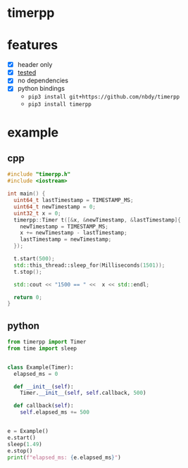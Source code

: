 # timerpp

# features

- [X] header only
- [X] [tested](tests.cpp)
- [X] no dependencies
- [X] python bindings
  - `pip3 install git+https://github.com/nbdy/timerpp`
  - `pip3 install timerpp`

# example

## cpp

```c++
#include "timerpp.h"
#include <iostream>

int main() {
  uint64_t lastTimestamp = TIMESTAMP_MS;
  uint64_t newTimestamp = 0;
  uint32_t x = 0;
  timerpp::Timer t([&x, &newTimestamp, &lastTimestamp]{
    newTimestamp = TIMESTAMP_MS;
    x += newTimestamp - lastTimestamp;
    lastTimestamp = newTimestamp;
  });

  t.start(500);
  std::this_thread::sleep_for(Milliseconds(1501));
  t.stop();

  std::cout << "1500 == " <<  x << std::endl;

  return 0;
}
```

## python

```python
from timerpp import Timer
from time import sleep


class Example(Timer):
  elapsed_ms = 0

  def __init__(self):
    Timer.__init__(self, self.callback, 500)

  def callback(self):
    self.elapsed_ms += 500


e = Example()
e.start()
sleep(1.49)
e.stop()
print(f"elapsed_ms: {e.elapsed_ms}")
```